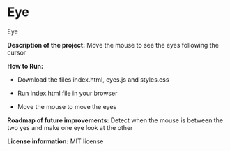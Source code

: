 # Eye
Eye

**Description of the project:** 
Move the mouse to see the eyes following the cursor

**How to Run:** 

- Download the files index.html, eyes.js and styles.css

- Run index.html file in your browser

- Move the mouse to move the eyes

**Roadmap of future improvements:** 
Detect when the mouse is between the two yes and make one eye look at the other

**License information:** 
MIT license
